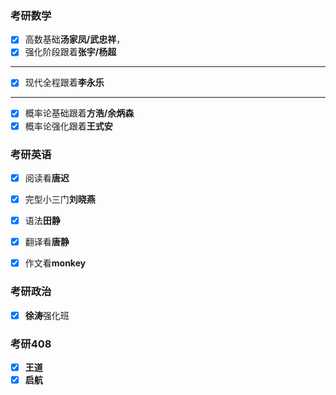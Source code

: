 ### 考研数学

- [x] 高数基础**汤家凤/武忠祥**，
- [x] 强化阶段跟着**张宇/杨超**

<hr>

- [x] 现代全程跟着**李永乐**
<hr>

- [x] 概率论基础跟着**方浩/余炳森**
- [x] 概率论强化跟着**王式安**

### 考研英语
 - [x] 阅读看**唐迟**
 - [x] 完型小三门**刘晓燕**
 - [x] 语法**田静**
 - [x] 翻译看**唐静**
 - [x] 作文看**monkey**



### 考研政治

 - [x] **徐涛**强化班



### 考研408

- [x] **王道**
- [x] **启航**
<!--stackedit_data:
eyJoaXN0b3J5IjpbMTU0MzU3NTM3NSw0MzI3ODQyMzAsNzkwMz
kyMjYyLDE4NjQxOTIwMzAsMjA0MzgxOTQ1NCwtMTU4NzcyMzA3
NCwtMTU4NzcyMzA3NCwxNDU0ODUxOTUwLDc5MDM5MjI2Ml19
-->